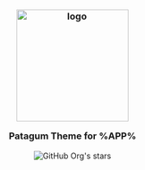 <h3 align="center">
<img src="https://user-images.githubusercontent.com/24394276/206763738-8c52853e-9ef0-4aad-8fc8-8b7f070c46bb.png" width="200" alt="logo">

Patagum Theme for %APP%
</h3>

<p align="center">
<img alt="GitHub Org's stars" src="https://img.shields.io/github/stars/patagum?logoColor=%232888A6&style=for-the-badge">
</p>
